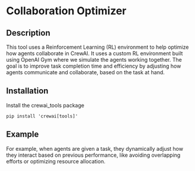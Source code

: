 # Collaboration Optimizer
## Description
This tool uses a Reinforcement Learning (RL) environment to help optimize how agents collaborate in CrewAI. It uses a custom RL environment built using OpenAI Gym where we simulate the agents working together. The goal is to improve task completion time and efficiency by adjusting how agents communicate and collaborate, based on the task at hand.

## Installation
Install the crewai_tools package
```shell
pip install 'crewai[tools]'
```

## Example
For example, when agents are given a task, they dynamically adjust how they interact based on previous performance, like avoiding overlapping efforts or optimizing resource allocation.